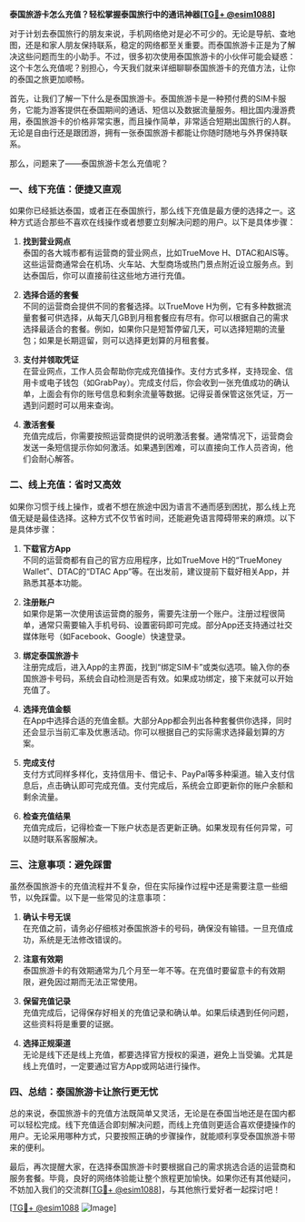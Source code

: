 **泰国旅游卡怎么充值？轻松掌握泰国旅行中的通讯神器[[TG💪+ @esim1088](https://t.me/s/esim1088)]**

对于计划去泰国旅行的朋友来说，手机网络绝对是必不可少的。无论是导航、查地图，还是和家人朋友保持联系，稳定的网络都至关重要。而泰国旅游卡正是为了解决这些问题而生的小助手。不过，很多初次使用泰国旅游卡的小伙伴可能会疑惑：这个卡怎么充值呢？别担心，今天我们就来详细聊聊泰国旅游卡的充值方法，让你的泰国之旅更加顺畅。

首先，让我们了解一下什么是泰国旅游卡。泰国旅游卡是一种预付费的SIM卡服务，它能为游客提供在泰国期间的通话、短信以及数据流量服务。相比国内漫游费用，泰国旅游卡的价格非常实惠，而且操作简单，非常适合短期出国旅行的人群。无论是自由行还是跟团游，拥有一张泰国旅游卡都能让你随时随地与外界保持联系。

那么，问题来了——泰国旅游卡怎么充值呢？

### **一、线下充值：便捷又直观**

如果你已经抵达泰国，或者正在泰国旅行，那么线下充值是最方便的选择之一。这种方式适合那些不喜欢在线操作或者想要立刻解决问题的用户。以下是具体步骤：

1. **找到营业网点**  
   泰国的各大城市都有运营商的营业网点，比如TrueMove H、DTAC和AIS等。这些运营商通常会在机场、火车站、大型商场或热门景点附近设立服务点。到达泰国后，你可以直接前往这些地方进行充值。

2. **选择合适的套餐**  
   不同的运营商会提供不同的套餐选择。以TrueMove H为例，它有多种数据流量套餐可供选择，从每天几GB到月租套餐应有尽有。你可以根据自己的需求选择最适合的套餐。例如，如果你只是短暂停留几天，可以选择短期的流量包；如果是长期逗留，则可以选择更划算的月租套餐。

3. **支付并领取凭证**  
   在营业网点，工作人员会帮助你完成充值操作。支付方式多样，支持现金、信用卡或电子钱包（如GrabPay）。完成支付后，你会收到一张充值成功的确认单，上面会有你的账号信息和剩余流量等数据。记得妥善保管这张凭证，万一遇到问题时可以用来查询。

4. **激活套餐**  
   充值完成后，你需要按照运营商提供的说明激活套餐。通常情况下，运营商会发送一条短信提示你如何激活。如果遇到困难，可以直接向工作人员咨询，他们会耐心解答。

### **二、线上充值：省时又高效**

如果你习惯于线上操作，或者不想在旅途中因为语言不通而感到困扰，那么线上充值无疑是最佳选择。这种方式不仅节省时间，还能避免语言障碍带来的麻烦。以下是具体步骤：

1. **下载官方App**  
   不同的运营商都有自己的官方应用程序，比如TrueMove H的“TrueMoney Wallet”、DTAC的“DTAC App”等。在出发前，建议提前下载好相关App，并熟悉其基本功能。

2. **注册账户**  
   如果你是第一次使用该运营商的服务，需要先注册一个账户。注册过程很简单，通常只需要输入手机号码、设置密码即可完成。部分App还支持通过社交媒体账号（如Facebook、Google）快速登录。

3. **绑定泰国旅游卡**  
   注册完成后，进入App的主界面，找到“绑定SIM卡”或类似选项。输入你的泰国旅游卡号码，系统会自动检测是否有效。如果成功绑定，接下来就可以开始充值了。

4. **选择充值金额**  
   在App中选择合适的充值金额。大部分App都会列出各种套餐供你选择，同时还会显示当前汇率及优惠活动。你可以根据自己的实际需求选择最划算的方案。

5. **完成支付**  
   支付方式同样多样化，支持信用卡、借记卡、PayPal等多种渠道。输入支付信息后，点击确认即可完成充值。支付完成后，系统会立即更新你的账户余额和剩余流量。

6. **检查充值结果**  
   充值完成后，记得检查一下账户状态是否更新正确。如果发现有任何异常，可以随时联系客服解决。

### **三、注意事项：避免踩雷**

虽然泰国旅游卡的充值流程并不复杂，但在实际操作过程中还是需要注意一些细节，以免踩雷。以下是一些常见的注意事项：

1. **确认卡号无误**  
   在充值之前，请务必仔细核对泰国旅游卡的号码，确保没有输错。一旦充值成功，系统是无法修改错误的。

2. **注意有效期**  
   泰国旅游卡的有效期通常为几个月至一年不等。在充值时要留意卡的有效期限，避免因过期而无法正常使用。

3. **保留充值记录**  
   充值完成后，记得保存好相关的充值记录和确认单。如果后续遇到任何问题，这些资料将是重要的证据。

4. **选择正规渠道**  
   无论是线下还是线上充值，都要选择官方授权的渠道，避免上当受骗。尤其是线上充值时，一定要通过官方App或网站进行操作。

### **四、总结：泰国旅游卡让旅行更无忧**

总的来说，泰国旅游卡的充值方法既简单又灵活，无论是在泰国当地还是在国内都可以轻松完成。线下充值适合即刻解决问题，而线上充值则更适合喜欢便捷操作的用户。无论采用哪种方式，只要按照正确的步骤操作，就能顺利享受泰国旅游卡带来的便利。

最后，再次提醒大家，在选择泰国旅游卡时要根据自己的需求挑选合适的运营商和服务套餐。毕竟，良好的网络体验能让整个旅程更加愉快。如果你还有其他疑问，不妨加入我们的交流群[[TG💪+ @esim1088](https://t.me/s/esim1088)]，与其他旅行爱好者一起探讨吧！

[[TG💪+ @esim1088](https://t.me/s/esim1088) ![Image](https://i.postimg.cc/4NQfJmqS/Snipaste-2025-05-13-00-14-12.png)]